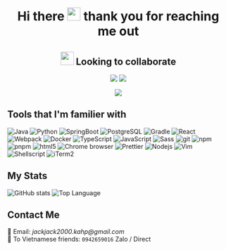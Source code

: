 <h1 align="center"> Hi there <img src="https://emojis.slackmojis.com/emojis/images/1710140468/90621/clapclap-e.gif?1710140468" width="30"/> thank you for reaching me out </h1>
<h2 align="center"> <img src="https://emojis.slackmojis.com/emojis/images/1644691746/52695/handshake.png?1644691746" width="30"/> Looking to collaborate </h2>

<p align="center">
  <img src="https://readme-typing-svg.demolab.com/?lines=Full-stack%20web%20developer&font=Cascadia%20Mono&center=true&width=440&height=45&color=FFFFFF&vCenter=true&pause=5000&size=22" />
  <img src="https://readme-typing-svg.demolab.com/?lines=2%2B%20years%20of%20coding%20experience&font=Cascadia%20Mono&center=true&width=440&height=45&color=FFFFFF&vCenter=true&pause=5000&size=22" />
  <div align="center"><img src="https://readme-typing-svg.demolab.com/?lines=Ready%20for%20new%20challenges&font=Cascadia%20Mono&center=true&width=440&height=45&color=FFFFFF&vCenter=true&pause=5000&size=22" /></div>
</p>

## Tools that I'm familier with
<p>
  <img alt="Java" src="https://img.shields.io/badge/-Java-2843BE?style=flat-square&logo=Java&logoColor=white" />
  <img alt="Python" src="https://img.shields.io/badge/-Python-674CEE?style=flat-square&logo=python&logoColor=white" />
  <img alt="SpringBoot" src="https://img.shields.io/badge/-Spring-6DB33F?style=flat-square&logo=springboot&logoColor=white" />
  <img alt="PostgreSQL" src="https://img.shields.io/badge/-PostgreSQL-12432C?style=flat-square&logo=postgresql&logoColor=white" />
  <img alt="Gradle" src="https://img.shields.io/badge/-Gradle-5849BE?style=flat-square&logo=gradle&logoColor=white" />
  <img alt="React" src="https://img.shields.io/badge/-React-45b8d8?style=flat-square&logo=react&logoColor=white" />
  <img alt="Webpack" src="https://img.shields.io/badge/-Webpack-8DD6F9?style=flat-square&logo=webpack&logoColor=white" /> 
  <img alt="Docker" src="https://img.shields.io/badge/-Docker-46a2f1?style=flat-square&logo=docker&logoColor=white" />
  <img alt="TypeScript" src="https://img.shields.io/badge/-TypeScript-3178C6?style=flat-square&logo=typescript&logoColor=white" />
  <img alt="JavaScript" src="https://img.shields.io/badge/-JavaScript-F7DF1E?style=flat-square&logo=javascript&logoColor=white" />
  <img alt="Sass" src="https://img.shields.io/badge/-Sass-CC6699?style=flat-square&logo=sass&logoColor=white" />
  <img alt="git" src="https://img.shields.io/badge/-Git-F05032?style=flat-square&logo=git&logoColor=white" />
  <img alt="npm" src="https://img.shields.io/badge/-NPM-CB3837?style=flat-square&logo=npm&logoColor=white" />
  <img alt="pnpm" src="https://img.shields.io/badge/-PNPM-CB3837?style=flat-square&logo=pnpm&logoColor=white" />
  <img alt="html5" src="https://img.shields.io/badge/-HTML5-E34F26?style=flat-square&logo=html5&logoColor=white" />
  <img alt="Chrome browser" src="https://img.shields.io/badge/-Chrome-4285F4?style=flat-square&logo=googlechrome&logoColor=white" />
  <img alt="Prettier" src="https://img.shields.io/badge/-Prettier-F7B93E?style=flat-square&logo=prettier&logoColor=white" />
  <img alt="Nodejs" src="https://img.shields.io/badge/-Nodejs-43853d?style=flat-square&logo=Node.js&logoColor=white" />
  <img alt="Vim" src="https://img.shields.io/badge/-Vim-3457CE?style=flat-square&logo=vim&logoColor=white" />
  <img alt="Shellscript" src="https://img.shields.io/badge/-ShellScript-983CES?style=flat-square&logo=shellscripts&logoColor=white" />
  <img alt="iTerm2" src="https://img.shields.io/badge/-iTerm2-000000?style=flat-square&logo=iterm2&logoColor=white" />
</p>

## My Stats 
![GitHub stats](https://github-readme-stats.vercel.app/api?username=binhnguyen00&show_icons=true)
![Top Language](https://github-readme-stats.vercel.app/api/top-langs/?username=binhnguyen00&layout=compact)

## Contact Me
📧 Email: _jackjack2000.kahp@gmail.com_
<br/>
📲 To Vietnamese friends: ```0942659016``` Zalo / Direct
